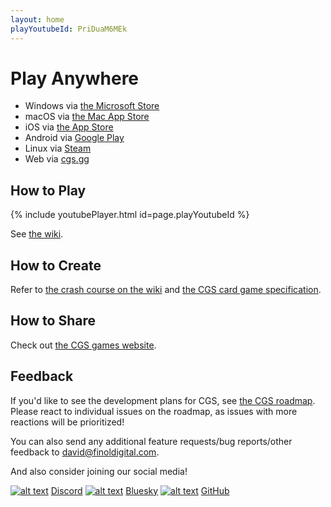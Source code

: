 ```yaml
---
layout: home
playYoutubeId: PriDuaM6MEk
---
```


# Play Anywhere
- Windows via [the Microsoft Store](https://apps.microsoft.com/detail/9n96n5s4w3j0)
- macOS via [the Mac App Store](https://apps.apple.com/us/app/card-game-simulator/id1398206553?ls=1&mt=12)
- iOS via [the App Store](https://apps.apple.com/us/app/card-game-simulator/id1392877362?ls=1)
- Android via [Google Play](https://play.google.com/store/apps/details?id=com.finoldigital.cardgamesim)
- Linux via [Steam](https://store.steampowered.com/app/1742850/Card_Game_Simulator/)
- Web via [cgs.gg](https://cgs.gg/)

## How to Play

{% include youtubePlayer.html id=page.playYoutubeId %}

See [the wiki](https://github.com/finol-digital/Card-Game-Simulator/wiki).

## How to Create

Refer to [the crash course on the wiki](https://github.com/finol-digital/Card-Game-Simulator/wiki/Crash-Course-into-Game-Development-with-CGS) and [the CGS card game specification](https://github.com/finol-digital/FinolDigital.Cgs.Json).

## How to Share

Check out [the CGS games website](https://cgs.games).

## Feedback

If you'd like to see the development plans for CGS, see [the CGS roadmap](https://github.com/orgs/finol-digital/projects/1/views/1). 
Please react to individual issues on the roadmap, as issues with more reactions will be prioritized!

You can also send any additional feature requests/bug reports/other feedback to <david@finoldigital.com>.

And also consider joining our social media!

[![alt text][1.1]][1] [Discord](https://www.cardgamesimulator.com/discord) 
[![alt text][2.1]][2] [Bluesky](https://www.cardgamesimulator.com/bluesky) 
[![alt text][3.1]][3] [GitHub](https://www.cardgamesimulator.com/github) 

[1.1]: https://www.cardgamesimulator.com/assets/img/Discord.png (discord icon with padding)
[2.1]: https://www.cardgamesimulator.com/assets/img/Bluesky.png (bluesky icon with padding)
[3.1]: https://www.cardgamesimulator.com/assets/img/GitHub.png (github icon with padding)

[1]: https://www.cardgamesimulator.com/discord
[2]: https://www.cardgamesimulator.com/bluesky
[3]: https://www.cardgamesimulator.com/github
